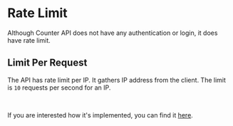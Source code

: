 # Rate Limit

Although Counter API does not have any authentication or login, it does have rate limit.

## Limit Per Request

The API has rate limit per IP. It gathers IP address from the client. The limit is `10` requests per second for an IP.

<br/>

If you are interested how it's implemented, you can find
it <a href="https://github.com/counterapi/counterapi/blob/master/pkg/middlewares/limiter.go#L46" target="_blank">
here</a>.
